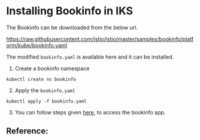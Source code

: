 # Installing Bookinfo in IKS

The Bookinfo can be downloaded from the below url.

https://raw.githubusercontent.com/istio/istio/master/samples/bookinfo/platform/kube/bookinfo.yaml


The modified `bookinfo.yaml` is available here and it can be installed.


1. Create a bookinfo namespace

```
kubectl create ns bookinfo
```

2. Apply the `bookinfo.yaml`

```
kubectl apply -f bookinfo.yaml
```

3. You can follow steps given [here](../500-install-bookinfo-app), to access the bookinfo app.

## Reference:

